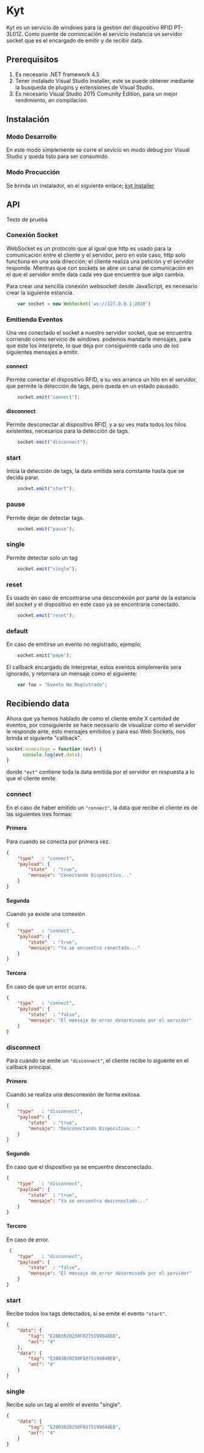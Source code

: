 # Kyt

Kyt es un servicio de windows para la gestión del dispositivo RFID PT-3L01Z. Como puente de cominicación el servicio instancia un servidor socket que es el encargado de emitir y de recibir data.

## Prerequisitos
1. Es necesario .NET framework 4.5
2. Tener instalado Visual Studio Installer, este se puede obtener mediante la busqueda de plugins y extensiones de Visual Studio.
3. Es necesario Visual Studio 2015 Comunity Edition, para un mejor rendimiento, en compilación.

## Instalación

### Modo Desarrollo
En este modo simplemente se corre el sevicio en modo debug por Visual Studio y queda listo para ser consumido.

### Modo Procucción
Se brinda un instalador, en el siguiente enlace; [kyt Installer](http://www.google.com)

## API
Texto de prueba

### Conexión Socket
WebSocket es un protocolo que al igual que http es usado para la comunicación entre el cliente y el servidor, pero en este caso, http solo functiona en una sola dirección; el cliente realiza una petición y el servidor responde. Mientras que con sockets se abre un canal de comunicación en el que el servidor emite data cada ves que encuentra que algo cambia.

Para crear una sencilla conexión websocket desde JavaScript, es necesario crear la siguiente estancia.

```js
	var socket = new WebSocket('ws://127.0.0.1:2020')
```

### Emitiendo Eventos
Una ves conectado el socket a nuestro servidor socket, que se encuentra corriendo como servicio de windows. podemos mandarle mensajes, para que este los interprete, lo que deja por consiguiente cada uno de los siguientes mensajes a emitir.

#### connect
Permite conectar el dispositivo RFID, a su ves arranca un hilo en el servidor, que permite la detección de tags, pero queda en un estado pausado.
```js
	socket.emit("connect");
```

#### disconnect
Permite desconectar al dispositivo RFID, y a su ves mata todos los hilos existentes, necesarios para la detección de tags.
```js
	socket.emit("disconnect");
```

### start
Inicia la detección de tags, la data emitida sera constante hasta que se decida parar.
```js
	socket.emit("start");
```

### pause
Permite dejar de detectar tags.
```js
	socket.emit("pause");
```

### single
Permite detectar solo un tag
```js
	socket.emit("single");
```

### reset
Es usado en caso de encontrarse una desconexión por parte de la estancia del socket y el dispositivo en este caso ya se encontraria conectado.
```js
	socket.emit("reset");
```

### default
En caso de emitirse un evento no registrado, ejemplo;
```js
	socket.emit("pepe");
```
El callback encargado de interpretar, estos eventos simplemente sera ignorado, y retornara un mensaje como el siguiente:

```js
	var foo = "Evento No Registrado";
```

## Recibiendo data
Ahora que ya hemos hablado de como el cliente emite X cantidad de eventos, por consiguiente se hace necesario de visualizar como el servidor le responde ante, esto mensajes emitidos y para eso Web Sockets, nos brinda el siguiente "callback".

```js
socket.onmessage = function (evt) {
      console.log(evt.data);
}
```

donde ```"evt"``` contiene toda la data emitida por el servidor en respuesta a lo que el cliente emite.

### connect
En el caso de haber emitido un ```"connect"```, la data que recibe el cliente es de las siguientes tres formas:

#### Primera
Para cuando se conecta por primera vez.
```json
{
    "type"   : "connect",
    "payload": {
        "state"  : "true",
        "mensaje": "Conectando Dispositivo..."
    } 
}
```

#### Segunda
Cuando ya existe una conexión

```json
{
    "type"   : "connect",
    "payload": {
        "state"  : "true",
        "mensaje": "Ya se encuentra conectado..."
    } 
}
```

#### Tercera
En caso de que un error ocurra.

```json
{
    "type"   : "connect",
    "payload": {
        "state"  : "false",
        "mensaje": "El mensaje de error determinado por el servidor"
    } 
}
```

### disconnect
Para cuando se emite un ```"disconnect"```, el cliente recibe lo siguente en el callback principal.

#### Primero
Cuando se realiza una desconexión de forma exitosa.

```json
{
    "type"   : "disconnect",
    "payload": {
        "state"  : "true",
        "mensaje": "Desconectando Dispositivo..."
    } 
}
```

#### Segundo
En caso que el dispositivo ya se encuentre desconectado.

```json
{
    "type"   : "disconnect",
    "payload": {
        "state"  : "true",
        "mensaje": "Ya se encuentra desconectado..."
    } 
}
```

#### Tercero
En caso de error.

```json
 {
    "type"   : "disconnect",
    "payload": {
        "state"  : "false",
        "mensaje": "El mensaje de error determinado por el servidor"
    } 
}
```

### start
Recibe todos los tags detectados, si se emite el evento ```"start"```.

```json
{
    "data": {
        "tag": "E2003020250F0275199048EB",
        "ant": "4"
    },
    "data": {
        "tag": "E2003020250F0275199048EB",
        "ant": "4"
    }
}
```

### single
Recibe solo un tag al emitir el evento "single".

```json
{
    "data": {
        "tag": "E2003020250F0275199048EB",
        "ant": "4"
    }
}
```


